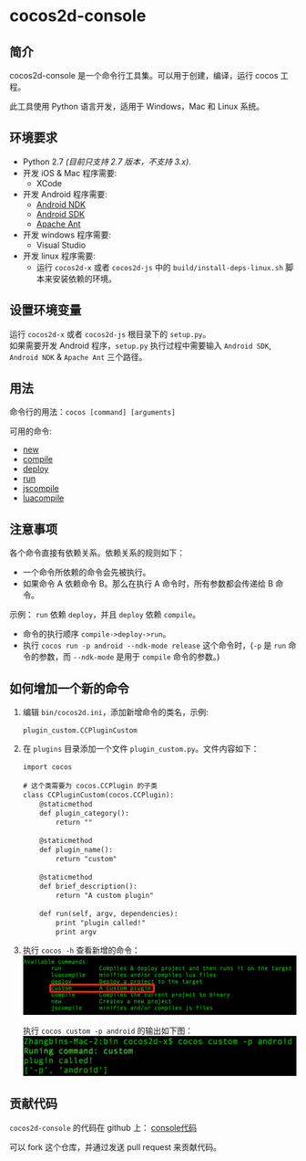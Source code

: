 # cocos2d-console

## 简介

cocos2d-console 是一个命令行工具集。可以用于创建，编译，运行 cocos 工程。

此工具使用 Python 语言开发，适用于 Windows，Mac 和 Linux 系统。

## 环境要求

* Python 2.7 *(目前只支持 2.7 版本，不支持 3.x)*.
* 开发 iOS & Mac 程序需要:
	* XCode
* 开发 Android 程序需要:
	* [Android NDK](https://developer.android.com/tools/sdk/ndk/)
	* [Android SDK](https://developer.android.com/tools/sdk/)
	* [Apache Ant](http://ant.apache.org/)
* 开发 windows 程序需要:
	* Visual Studio
* 开发 linux 程序需要:
	* 运行 `cocos2d-x` 或者 `cocos2d-js` 中的 `build/install-deps-linux.sh` 脚本来安装依赖的环境。
	
## 设置环境变量

运行 `cocos2d-x` 或者 `cocos2d-js` 根目录下的 `setup.py`。  
如果需要开发 Android 程序，`setup.py` 执行过程中需要输入 `Android SDK`, `Android NDK` & `Apache Ant` 三个路径。

## 用法

命令行的用法：`cocos [command] [arguments]`

可用的命令:

* [new](cocos-new.md)
* [compile](cocos-compile.md)
* [deploy](cocos-deploy.md)
* [run](cocos-run.md)
* [jscompile](cocos-jscompile.md)
* [luacompile](cocos-luacompile.md)

## 注意事项

各个命令直接有依赖关系。依赖关系的规则如下：

* 一个命令所依赖的命令会先被执行。
* 如果命令 A 依赖命令 B。那么在执行 A 命令时，所有参数都会传递给 B 命令。

示例： `run` 依赖 `deploy`，并且 `deploy` 依赖 `compile`。

* 命令的执行顺序 `compile->deploy->run`。
* 执行 `cocos run -p android --ndk-mode release` 这个命令时，(`-p` 是 `run` 命令的参数，而 `--ndk-mode` 是用于 `compile` 命令的参数。)

## 如何增加一个新的命令

1. 编辑 `bin/cocos2d.ini`，添加新增命令的类名，示例:  

	```
	plugin_custom.CCPluginCustom
	``` 

2. 在 `plugins` 目录添加一个文件 `plugin_custom.py`。文件内容如下：

	```
	import cocos

    # 这个类需要为 cocos.CCPlugin 的子类
    class CCPluginCustom(cocos.CCPlugin):   
        @staticmethod
        def plugin_category():
            return ""

        @staticmethod
        def plugin_name():
            return "custom"

        @staticmethod
        def brief_description():
            return "A custom plugin"                

        def run(self, argv, dependencies):
            print "plugin called!"
            print argv
	```

3. 执行 `cocos -h` 查看新增的命令：
	![available commands](available_cmds.jpg)
	
	执行 `cocos custom -p android` 的输出如下图：  
	![run custom](run_custom.jpg)

## 贡献代码

`cocos2d-console` 的代码在 github 上： [console代码](https://github.com/cocos2d/cocos2d-console)

可以 fork 这个仓库，并通过发送 pull request 来贡献代码。

